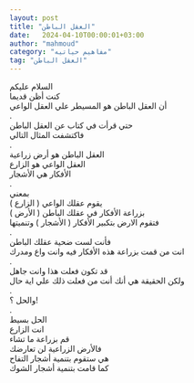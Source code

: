 ```yaml
---
layout: post
title: "العقل الباطن"
date:   2024-04-10T00:00:01+03:00
author: "mahmoud"
category: "مفاهيم حياتيه"
tag: "العقل الباطن"
---
```



السلام عليكم  
كنت أظن قديما  
أن العقل الباطن هو المسيطر علي العقل الواعي  
.  
حتي قرأت في كتاب عن العقل الباطن  
فاكتشفت المثال التالي  
.  
العقل الباطن هو أرض زراعية  
العقل الواعي هو الزارع  
الأفكار هي الأشجار  
.  
بمعني  
يقوم عقلك الواعي ( الزارع )  
بزراعة الأفكار في عقلك الباطن ( الأرض )  
فتقوم الارض بتكبير الأفكار ( الأشجار ) وتنميتها  
.  
فأنت لست ضحية عقلك الباطن  
انت من قمت بزراعة هذه الأفكار فيه وانت واع
ومدرك  
.  
قد تكون فعلت هذا وانت جاهل  
ولكن الحقيقة هي أنك أنت من فعلت ذلك علي اية حال  
.  
والحل ؟!  
.  
الحل بسيط  
انت الزارع  
قم بزراعة ما تشاء  
فالأرض الزراعية لن تعارضك  
هي ستقوم بتنمية أشجار التفاح  
كما قامت بتنمية أشجار الشوك

